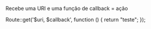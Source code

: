 
Recebe uma URI e uma função de callback = ação
		
Route::get('$uri, $callback', function () {
    return "teste";
});

